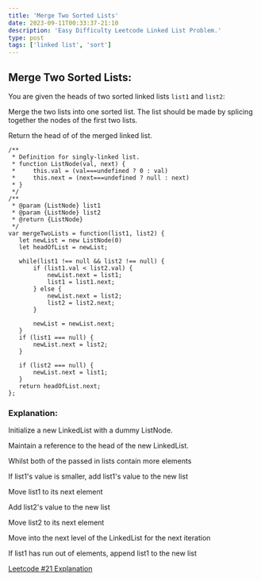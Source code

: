 ```yaml
---
title: 'Merge Two Sorted Lists'
date: 2023-09-11T00:33:37-21:10
description: 'Easy Difficulty Leetcode Linked List Problem.'
type: post
tags: ['linked list', 'sort']
---
```


## Merge Two Sorted Lists:

You are given the heads of two sorted linked lists `list1` and `list2`:

Merge the two lists into one sorted list. The list should be made by splicing together the nodes of the first two lists.

Return the head of of the merged linked list.

```
/**
 * Definition for singly-linked list.
 * function ListNode(val, next) {
 *     this.val = (val===undefined ? 0 : val)
 *     this.next = (next===undefined ? null : next)
 * }
 */
/**
 * @param {ListNode} list1
 * @param {ListNode} list2
 * @return {ListNode}
 */
var mergeTwoLists = function(list1, list2) {
   let newList = new ListNode(0)
   let headOfList = newList;

   while(list1 !== null && list2 !== null) {
       if (list1.val < list2.val) {
           newList.next = list1;
           list1 = list1.next;
       } else {
           newList.next = list2;
           list2 = list2.next;
       }

       newList = newList.next;
   }
   if (list1 === null) {
       newList.next = list2;
   }

   if (list2 === null) {
       newList.next = list1;
   }
   return headOfList.next;
};
```

### Explanation:

Initialize a new LinkedList with a dummy ListNode.

Maintain a reference to the head of the new LinkedList.

Whilst both of the passed in lists contain more elements

If list1's value is smaller, add list1's value to the new list

Move list1 to its next element

Add list2's value to the new list

Move list2 to its next element

Move into the next level of the LinkedList for the next iteration

If list1 has run out of elements, append list1 to the new list

[Leetcode #21 Explanation](https://duncan-mcardle.medium.com/leetcode-problem-21-merge-two-sorted-lists-javascript-b5a4de3da319)
